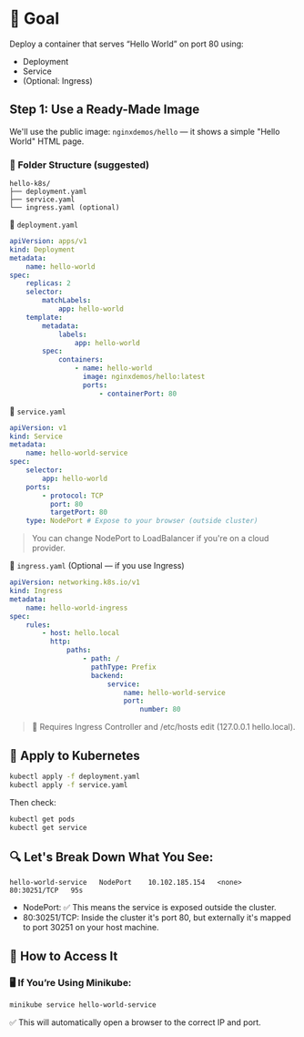 # 🎯 Goal

Deploy a container that serves “Hello World” on port 80 using:

-   Deployment
-   Service
-   (Optional: Ingress)

## Step 1: Use a Ready-Made Image

We'll use the public image:
`nginxdemos/hello` — it shows a simple "Hello World" HTML page.

### 📁 Folder Structure (suggested)

```
hello-k8s/
├── deployment.yaml
├── service.yaml
└── ingress.yaml (optional)
```

🧾 `deployment.yaml`

```yaml
apiVersion: apps/v1
kind: Deployment
metadata:
    name: hello-world
spec:
    replicas: 2
    selector:
        matchLabels:
            app: hello-world
    template:
        metadata:
            labels:
                app: hello-world
        spec:
            containers:
                - name: hello-world
                  image: nginxdemos/hello:latest
                  ports:
                      - containerPort: 80
```

🧾 `service.yaml`

```yaml
apiVersion: v1
kind: Service
metadata:
    name: hello-world-service
spec:
    selector:
        app: hello-world
    ports:
        - protocol: TCP
          port: 80
          targetPort: 80
    type: NodePort # Expose to your browser (outside cluster)
```

> You can change NodePort to LoadBalancer if you're on a cloud provider.

🧾 `ingress.yaml` (Optional — if you use Ingress)

```yaml
apiVersion: networking.k8s.io/v1
kind: Ingress
metadata:
    name: hello-world-ingress
spec:
    rules:
        - host: hello.local
          http:
              paths:
                  - path: /
                    pathType: Prefix
                    backend:
                        service:
                            name: hello-world-service
                            port:
                                number: 80
```

> 📝 Requires Ingress Controller and /etc/hosts edit (127.0.0.1 hello.local).

## 🚀 Apply to Kubernetes

```bash
kubectl apply -f deployment.yaml
kubectl apply -f service.yaml
```

Then check:

```bash
kubectl get pods
kubectl get service
```

## 🔍 Let's Break Down What You See:

```
hello-world-service   NodePort    10.102.185.154   <none>        80:30251/TCP   95s
```

-   NodePort: ✅ This means the service is exposed outside the cluster.
-   80:30251/TCP: Inside the cluster it's port 80, but externally it's mapped to port 30251 on your host machine.

## 🚀 How to Access It

### 🖥️ If You’re Using Minikube:

```bash
minikube service hello-world-service
```

✅ This will automatically open a browser to the correct IP and port.
